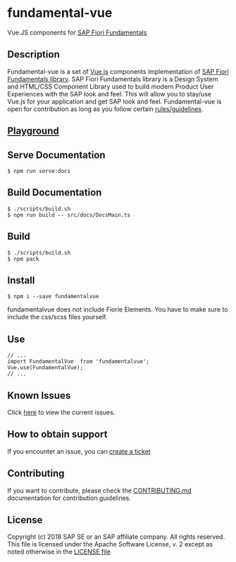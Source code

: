 # fundamental-vue
Vue.JS components for [SAP Fiori Fundamentals](https://github.com/SAP/fundamental)


## Description
Fundamental-vue is a set of [Vue.js](https://vuejs.org/) components implementation of [SAP Fiori Fundamentals library](https://sap.github.io/fundamental/). SAP Fiori Fundamentals library is a Design System and HTML/CSS Component Library used to build modern Product User Experiences with the SAP look and feel. This will allow you to stay/use Vue.js for your application and get SAP look and feel.
Fundamental-vue is open for contribution as long as you follow certain [rules/guidelines](./CONTRIBUTING.md).


## [Playground](https://dist-8s7gdpcmc.now.sh)

## Serve Documentation
```
$ npm run serve:docs
```

## Build Documentation
```
$ ./scripts/build.sh
$ npm run build -- src/docs/DocsMain.ts
```

## Build
```
$ ./scripts/build.sh
$ npm pack
```

## Install
```
$ npm i --save fundamentalvue
```

fundamentalvue does not include Fiorie Elements. You have to make sure to include the css/scss files yourself.

## Use

```
// ...
import FundamentalVue  from 'fundamentalvue';
Vue.use(FundamentalVue);
// ...
```

## Known Issues

Click [here](https://github.wdf.sap.corp/hybris-pd/fundamental-vue/issues) to view the current issues.

## How to obtain support

If you encounter an issue, you can [create a ticket](https://github.wdf.sap.corp/hybris-pd/fundamental-vue/issues/new)

## Contributing

If you want to contribute, please check the [CONTRIBUTING.md](./CONTRIBUTING.md) documentation for contribution guidelines.

## License

Copyright (c) 2018 SAP SE or an SAP affiliate company. All rights reserved.
This file is licensed under the Apache Software License, v. 2 except as noted otherwise in the [LICENSE file](https://github.wdf.sap.corp/hybris-pd/fundamental-vue/blob/develop/LICENSE.txt)
